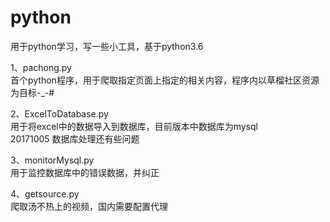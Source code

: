 # python
用于python学习，写一些小工具，基于python3.6</br>

1、pachong.py</br>
首个python程序，用于爬取指定页面上指定的相关内容，程序内以草榴社区资源为目标-_-#</br>

2、ExcelToDatabase.py</br>
  用于将excel中的数据导入到数据库，目前版本中数据库为mysql</br>
    20171005  数据库处理还有些问题</br>

3、monitorMysql.py</br>
  用于监控数据库中的错误数据，并纠正</br>

4、getsource.py</br>
  爬取汤不热上的视频，国内需要配置代理</br>